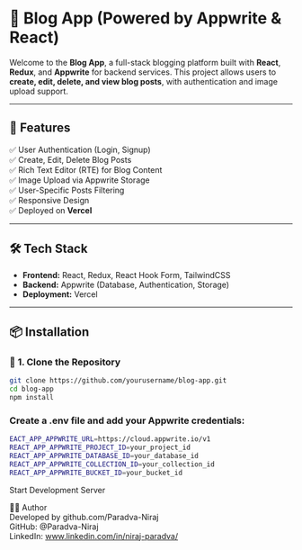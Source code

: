 # 📝 Blog App (Powered by Appwrite & React)

Welcome to the **Blog App**, a full-stack blogging platform built with **React**, **Redux**, and **Appwrite** for backend services. This project allows users to **create, edit, delete, and view blog posts**, with authentication and image upload support.

---

## 🚀 Features  
✅ User Authentication (Login, Signup)  
✅ Create, Edit, Delete Blog Posts  
✅ Rich Text Editor (RTE) for Blog Content  
✅ Image Upload via Appwrite Storage  
✅ User-Specific Posts Filtering  
✅ Responsive Design  
✅ Deployed on **Vercel**

---

## 🛠️ Tech Stack  
- **Frontend:** React, Redux, React Hook Form, TailwindCSS  
- **Backend:** Appwrite (Database, Authentication, Storage)  
- **Deployment:** Vercel  

---

## 📦 Installation  

### 🔹 **1. Clone the Repository**  
```sh
git clone https://github.com/yourusername/blog-app.git
cd blog-app
npm install
```

### Create a .env file and add your Appwrite credentials:
```sh
EACT_APP_APPWRITE_URL=https://cloud.appwrite.io/v1
REACT_APP_APPWRITE_PROJECT_ID=your_project_id
REACT_APP_APPWRITE_DATABASE_ID=your_database_id
REACT_APP_APPWRITE_COLLECTION_ID=your_collection_id
REACT_APP_APPWRITE_BUCKET_ID=your_bucket_id
```
Start Development Server

👨‍💻 Author<br />
Developed by github.com/Paradva-Niraj<br />
GitHub: @Paradva-Niraj<br />
LinkedIn: www.linkedin.com/in/niraj-paradva/
